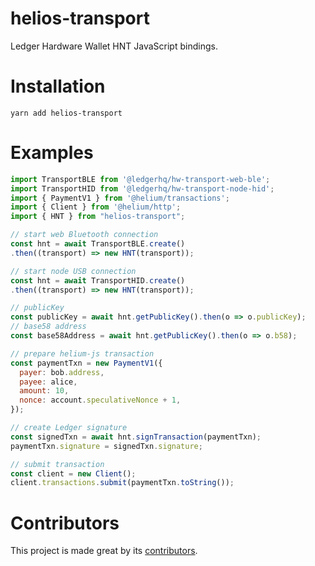 # helios-transport
Ledger Hardware Wallet HNT JavaScript bindings.

# Installation
`yarn add helios-transport`

# Examples
```javascript
import TransportBLE from '@ledgerhq/hw-transport-web-ble';
import TransportHID from '@ledgerhq/hw-transport-node-hid';
import { PaymentV1 } from '@helium/transactions';
import { Client } from '@helium/http';
import { HNT } from "helios-transport";

// start web Bluetooth connection
const hnt = await TransportBLE.create()
.then((transport) => new HNT(transport));

// start node USB connection
const hnt = await TransportHID.create()
.then((transport) => new HNT(transport));

// publicKey
const publicKey = await hnt.getPublicKey().then(o => o.publicKey);
// base58 address
const base58Address = await hnt.getPublicKey().then(o => o.b58);

// prepare helium-js transaction
const paymentTxn = new PaymentV1({
  payer: bob.address,
  payee: alice,
  amount: 10,
  nonce: account.speculativeNonce + 1,
});

// create Ledger signature
const signedTxn = await hnt.signTransaction(paymentTxn);
paymentTxn.signature = signedTxn.signature;

// submit transaction
const client = new Client();
client.transactions.submit(paymentTxn.toString());
```
# Contributors
This project is made great by its [contributors](https://github.com/vulet/helios-transport/graphs/contributors).
